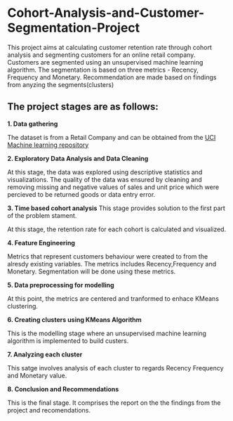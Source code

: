 # Cohort-Analysis-and-Customer-Segmentation-Project

This project aims at calculating customer retention rate through cohort analysis and segmenting customers for an online retail company.
Customers are segmented using an unsupervised machine learning algorithm. The segmentation is based on three metrics - Recency, Frequency and Monetary.
Recommendation are made based on findings from anyzing the segments(clusters)


## The project stages are as follows:

**1. Data gathering**

The dataset is from a  Retail Company and can be obtained from the [UCI Machine learning repository](https://archive.ics.uci.edu/ml/datasets/online+retail)

**2. Exploratory Data Analysis and Data Cleaning**

At this stage, the data was explored using descriptive statistics and visualizations.
The quality of the data was ensured by cleaning and removing missing and  negative values of sales and unit price which were  percieved to be returned goods or data entry error.

**3. Time based cohort analysis**
This stage provides solution to the first part of the problem stament.

At this stage, the retention rate for each cohort is calculated and visualized. 


**4. Feature Engineering**

Metrics that represent customers behaviour were created to from the alresdy existing variables.
The metrics includes Recency,Frequency and Monetary.
Segmentation will be done using these metrics.

**5. Data preprocessing for modelling**

At this point, the metrics are centered and tranformed to enhace KMeans clustering.

**6. Creating clusters using KMeans Algorithm**

This is the modelling stage where an unsupervised machine learning algorithm is implemented to build custers. 

**7. Analyzing each cluster**

This satge involves analysis of  each cluster to regards Recency Frequency and Monetary value.

**8. Conclusion and Recommendations**

This is the final stage. It comprises the report on the the findings from the project and recomendations.
